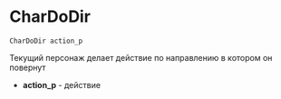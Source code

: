 # CharDoDir

```text
CharDoDir action_p
```

Текущий персонаж делает действие по направлению в котором он повернут

* **action\_p** - действие



